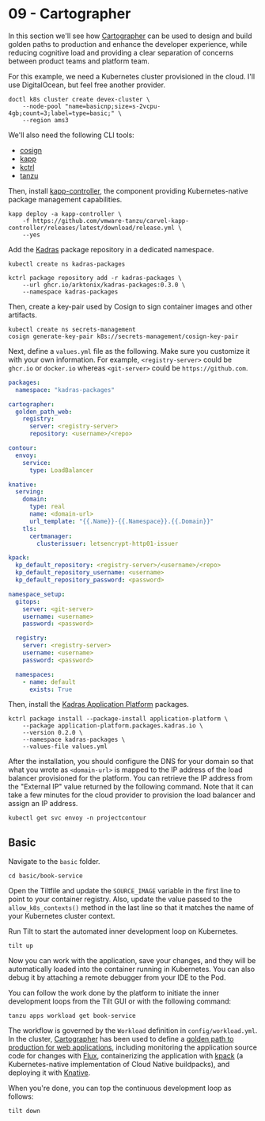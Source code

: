 # 09 - Cartographer

In this section we'll see how [Cartographer](https://cartographer.sh) can be used to design and build golden paths to production and enhance the developer experience, while reducing cognitive load and providing a clear separation of concerns between product teams and platform team.

For this example, we need a Kubernetes cluster provisioned in the cloud. I'll use DigitalOcean, but feel free another provider.

```shell
doctl k8s cluster create devex-cluster \
    --node-pool "name=basicnp;size=s-2vcpu-4gb;count=3;label=type=basic;" \
    --region ams3
```

We'll also need the following CLI tools:

* [cosign](https://docs.sigstore.dev/cosign/installation)
* [kapp](https://carvel.dev/kapp/docs/v0.53.0/install)
* [kctrl](https://carvel.dev/kapp-controller/docs/v0.41.0/install/#installing-kapp-controller-cli-kctrl)
* [tanzu](https://tanzucommunityedition.io/docs/v0.12/cli-installation)

Then, install [kapp-controller](https://carvel.dev/kapp-controller), the component providing Kubernetes-native package management capabilities. 

```shell
kapp deploy -a kapp-controller \
    -f https://github.com/vmware-tanzu/carvel-kapp-controller/releases/latest/download/release.yml \
    --yes
```

Add the [Kadras](https://github.com/arktonix/kadras-packages) package repository in a dedicated namespace.

```shell
kubectl create ns kadras-packages
```

```shell
kctrl package repository add -r kadras-packages \
    --url ghcr.io/arktonix/kadras-packages:0.3.0 \
    --namespace kadras-packages
```

Then, create a key-pair used by Cosign to sign container images and other artifacts.

```shell
kubectl create ns secrets-management
cosign generate-key-pair k8s://secrets-management/cosign-key-pair
```

Next, define a `values.yml` file as the following. Make sure you customize it with your own information.
For example, `<registry-server>` could be `ghcr.io` or `docker.io` whereas `<git-server>` could be `https://github.com`.

```yaml
packages:
  namespace: "kadras-packages"

cartographer:
  golden_path_web:
    registry:
      server: <registry-server>
      repository: <username>/<repo>

contour:
  envoy:
    service:
      type: LoadBalancer

knative:
  serving:
    domain:
      type: real
      name: <domain-url>
      url_template: "{{.Name}}-{{.Namespace}}.{{.Domain}}"
    tls:
      certmanager:
        clusterissuer: letsencrypt-http01-issuer

kpack:
  kp_default_repository: <registry-server>/<username>/<repo>
  kp_default_repository_username: <username>
  kp_default_repository_password: <password>

namespace_setup:
  gitops:
    server: <git-server>
    username: <username>
    password: <password>

  registry: 
    server: <registry-server>
    username: <username>
    password: <password>

  namespaces:
    - name: default
      exists: True
```

Then, install the [Kadras Application Platform](https://github.com/arktonix/kadras-application-platform) packages.

```shell
kctrl package install --package-install application-platform \
    --package application-platform.packages.kadras.io \
    --version 0.2.0 \
    --namespace kadras-packages \
    --values-file values.yml
```

After the installation, you should configure the DNS for your domain so that what you wrote as `<domain-url>` is mapped to the IP address of the load balancer provisioned for the platform. You can retrieve the IP address from the "External IP" value returned by the following command. Note that it can take a few minutes for the cloud provider to provision the load balancer and assign an IP address.

```shell
kubectl get svc envoy -n projectcontour
```

## Basic

Navigate to the `basic` folder.

```shell
cd basic/book-service
```

Open the Tiltfile and update the `SOURCE_IMAGE` variable in the first line to point to your container registry. Also, update the value passed to the `allow_k8s_contexts()` method in the last line so that it matches the name of your Kubernetes cluster context.

Run Tilt to start the automated inner development loop on Kubernetes.

```shell
tilt up
```

Now you can work with the application, save your changes, and they will be automatically loaded into
the container running in Kubernetes. You can also debug it by attaching a remote debugger from your IDE
to the Pod.

You can follow the work done by the platform to initiate the inner development loops from the Tilt GUI or with the following command:

```shell
tanzu apps workload get book-service
```

The workflow is governed by the `Workload` definition in `config/workload.yml`. In the cluster, [Cartographer](https://cartographer.sh) has been used to define a [golden path to production for web applications](https://github.com/arktonix/cartographer-golden-path-web), including monitoring the application source code for changes with [Flux](https://fluxcd.io), containerizing the application with [kpack](https://github.com/pivotal/kpack) (a Kubernetes-native implementation of Cloud Native buildpacks), and deploying it with [Knative](https://knative.dev/docs/).

When you're done, you can top the continuous development loop as follows:

```shell
tilt down
```
